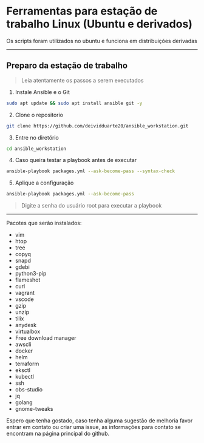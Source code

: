 # Ferramentas para estação de trabalho Linux (Ubuntu e derivados)

Os scripts foram utilizados no ubuntu e funciona em distribuições derivadas
___

## Preparo da estação de trabalho

> Leia atentamente os passos a serem executados

1. Instale Ansible e o Git
```bash
sudo apt update && sudo apt install ansible git -y
```
2. Clone o repositorio
```bash
git clone https://github.com/deividduarte20/ansible_workstation.git
```
3. Entre no diretório
```bash
cd ansible_workstation 
```
4. Caso queira testar a playbook antes de executar
```bash
ansible-playbook packages.yml --ask-become-pass --syntax-check 
```

5. Aplique a configuração
```bash
ansible-playbook packages.yml --ask-become-pass
```

>Digite a senha do usuário root para executar a playbook
___

Pacotes que serão instalados:
- vim
- htop
- tree
- copyq
- snapd
- gdebi
- python3-pip
- flameshot
- curl
- vagrant
- vscode
- gzip
- unzip
- tilix
- anydesk
- virtualbox
- Free download manager
- awscli
- docker
- helm
- terraform
- eksctl
- kubectl
- ssh
- obs-studio
- jq
- golang
- gnome-tweaks

Espero que tenha gostado, caso tenha alguma sugestão de melhoria favor entrar em contato ou criar uma issue, as informações para contato se encontram na página principal do github.
